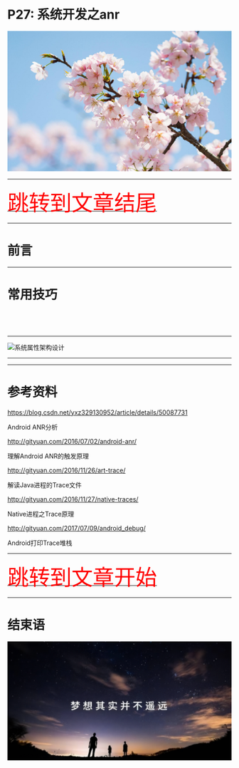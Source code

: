 
# P27: 系统开发之anr

<img src="../flower/flower_p27.png">

---

[<font face='黑体' color=#ff0000 size=40 >跳转到文章结尾</font>](#结束语)

---

# 前言


---

# 常用技巧



```sh

```




```sh

```



```sh

```





```java


```


---



![系统属性架构设计](系统属性架构设计.png)



---



---

# 参考资料


https://blog.csdn.net/yxz329130952/article/details/50087731

Android ANR分析

http://gityuan.com/2016/07/02/android-anr/

理解Android ANR的触发原理

http://gityuan.com/2016/11/26/art-trace/

解读Java进程的Trace文件

http://gityuan.com/2016/11/27/native-traces/

Native进程之Trace原理

http://gityuan.com/2017/07/09/android_debug/

Android打印Trace堆栈



---

[<font face='黑体' color=#ff0000 size=40 >跳转到文章开始</font>](#p27-系统开发之系统anr)

---

# 结束语

<img src="../Images/end_001.png">